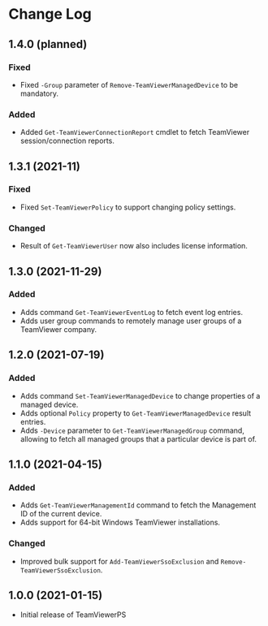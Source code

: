# Change Log

## 1.4.0 (planned)

### Fixed

- Fixed `-Group` parameter of `Remove-TeamViewerManagedDevice` to be mandatory.

### Added

- Added `Get-TeamViewerConnectionReport` cmdlet to fetch TeamViewer session/connection reports.

## 1.3.1 (2021-11)

### Fixed

- Fixed `Set-TeamViewerPolicy` to support changing policy settings.

### Changed

- Result of `Get-TeamViewerUser` now also includes license information.

## 1.3.0 (2021-11-29)

### Added

- Adds command `Get-TeamViewerEventLog` to fetch event log entries.
- Adds user group commands to remotely manage user groups of a TeamViewer company.

## 1.2.0 (2021-07-19)

### Added

- Adds command `Set-TeamViewerManagedDevice` to change properties of a managed device.
- Adds optional `Policy` property to `Get-TeamViewerManagedDevice` result entries.
- Adds `-Device` parameter to `Get-TeamViewerManagedGroup` command, allowing to
  fetch all managed groups that a particular device is part of.

## 1.1.0 (2021-04-15)

### Added

- Adds `Get-TeamViewerManagementId` command to fetch the Management ID of the current device.
- Adds support for 64-bit Windows TeamViewer installations.

### Changed

- Improved bulk support for `Add-TeamViewerSsoExclusion` and `Remove-TeamViewerSsoExclusion`.

## 1.0.0 (2021-01-15)

- Initial release of TeamViewerPS
